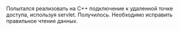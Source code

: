 Попытался реализовать на C++ подключение к удаленной точке доступа, используя servlet. Получилось. Необходимо исправить правильное чтение данных.
